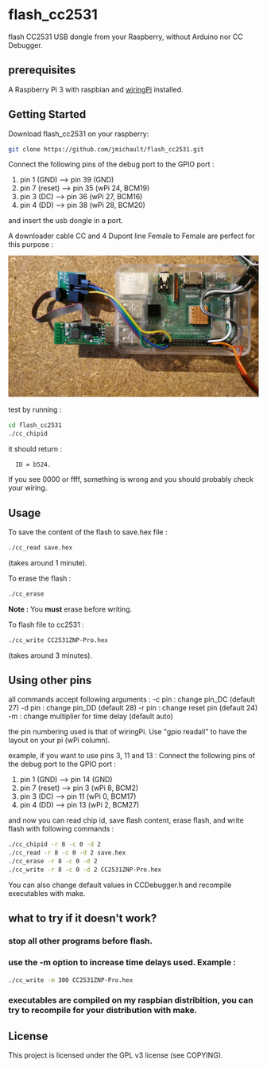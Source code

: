 # flash_cc2531
flash CC2531 USB dongle from your Raspberry, without Arduino nor CC Debugger.

## prerequisites
A Raspberry Pi 3 with raspbian and [wiringPi](http://wiringpi.com/) installed.

## Getting Started

Download flash_cc2531 on your raspberry:
```bash
git clone https://github.com/jmichault/flash_cc2531.git
```
Connect the following pins of the debug port to the GPIO port :
1. pin 1 (GND)	  -->	pin 39 (GND)
2. pin 7 (reset)	-->	pin 35 (wPi 24, BCM19)
3. pin 3 (DC)	  -->	pin 36 (wPi 27, BCM16)
4. pin 4 (DD)	  -->	pin 38 (wPi 28, BCM20)

and insert the usb dongle in a port.

A downloader cable CC and 4 Dupont line Female to Female are perfect for this purpose :

![](https://github.com/jmichault/files/blob/master/Raspberry-CC2531.jpg)

test by running :
```bash
cd flash_cc2531
./cc_chipid
```
it should return :
```
  ID = b524.
```
If you see 0000 or ffff, something is wrong and you should probably check your wiring.

## Usage
To save the content of the flash to save.hex file :
```bash
./cc_read save.hex
```
(takes around 1 minute).

To erase the flash :
```bash
./cc_erase
```
**Note :** You **must** erase before writing.

To flash file to cc2531 :
```bash
./cc_write CC2531ZNP-Pro.hex
```
(takes around 3 minutes).

## Using other pins
all commands accept following arguments :
	-c pin : change pin_DC (default 27)
	-d pin : change pin_DD (default 28)
	-r pin : change reset pin (default 24)
  	-m : change multiplier for time delay (default auto)

the pin numbering used is that of wiringPi. Use "gpio readall" to have the layout on your pi (wPi column).

example, if you want to use pins 3, 11 and 13 : 
Connect the following pins of the debug port to the GPIO port :
1. pin 1 (GND)	  -->	pin 14 (GND)
2. pin 7 (reset)	-->	pin 3 (wPi 8, BCM2)
3. pin 3 (DC)	  -->	pin 11 (wPi 0, BCM17)
4. pin 4 (DD)	  -->	pin 13 (wPi 2, BCM27)

and now you can read chip id, save flash content, erase flash, and write flash with following commands :
```bash
./cc_chipid -r 8 -c 0 -d 2
./cc_read -r 8 -c 0 -d 2 save.hex
./cc_erase -r 8 -c 0 -d 2
./cc_write -r 8 -c 0 -d 2 CC2531ZNP-Pro.hex
```

You can also change default values in CCDebugger.h and recompile executables with make.

## what to try if it doesn't work?
### stop all other programs before flash.
### use the -m option to increase time delays used. Example :
```bash
./cc_write -m 300 CC2531ZNP-Pro.hex
```
### executables are compiled on my raspbian distribition, you can try to recompile for your distribution with make.

## License

This project is licensed under the GPL v3 license (see COPYING).

